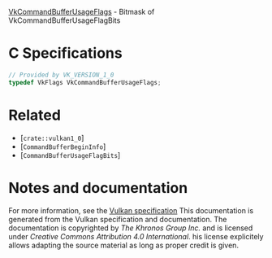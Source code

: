 [VkCommandBufferUsageFlags](https://www.khronos.org/registry/vulkan/specs/1.3-extensions/man/html/VkCommandBufferUsageFlags.html) - Bitmask of VkCommandBufferUsageFlagBits

# C Specifications
```c
// Provided by VK_VERSION_1_0
typedef VkFlags VkCommandBufferUsageFlags;
```

# Related
- [`crate::vulkan1_0`]
- [`CommandBufferBeginInfo`]
- [`CommandBufferUsageFlagBits`]

# Notes and documentation
For more information, see the [Vulkan specification](https://www.khronos.org/registry/vulkan/specs/1.3-extensions/html/vkspec.html)
This documentation is generated from the Vulkan specification and documentation.
The documentation is copyrighted by *The Khronos Group Inc.* and is licensed under *Creative Commons Attribution 4.0 International*.
his license explicitely allows adapting the source material as long as proper credit is given.
        